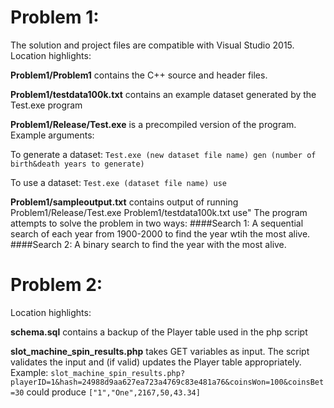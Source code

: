 # Problem 1:
The solution and project files are compatible with Visual Studio 2015.
Location highlights:

**Problem1/Problem1** contains the C++ source and header files.

**Problem1/testdata100k.txt** contains an example dataset generated by the Test.exe program

**Problem1/Release/Test.exe** is a precompiled version of the program. Example arguments:

To generate a dataset: 
`Test.exe (new dataset file name) gen (number of birth&death years to generate)`

To use a dataset: 
`Test.exe (dataset file name) use`

**Problem1/sampleoutput.txt** contains output of running Problem1/Release/Test.exe Problem1/testdata100k.txt use"
The program attempts to solve the problem in two ways:
####Search 1: A sequential search of each year from 1900-2000 to find the year wtih the most alive.
####Search 2: A binary search to find the year with the most alive.

# Problem 2:
Location highlights:

**schema.sql** contains a backup of the Player table used in the php script

**slot_machine_spin_results.php** takes GET variables as input. The script validates the input and (if valid) updates the Player table appropriately.
Example:
`slot_machine_spin_results.php?playerID=1&hash=24988d9aa627ea723a4769c83e481a76&coinsWon=100&coinsBet=30` could produce
`["1","One",2167,50,43.34]`

